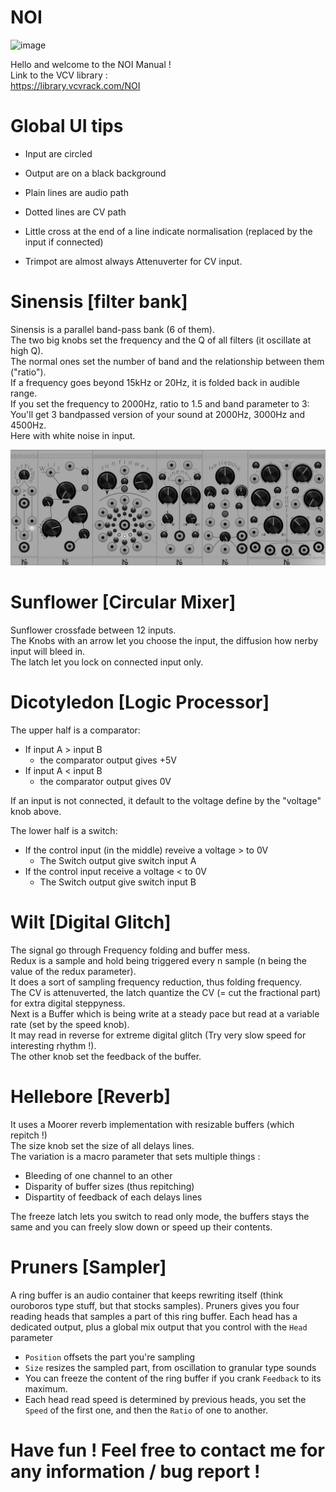 # NOI

![image](https://user-images.githubusercontent.com/117636251/217655019-26ec1503-4786-42ff-ae39-2ef6c800d689.png)


Hello and welcome to the NOI Manual !<br>
Link to the VCV library :<br>
https://library.vcvrack.com/NOI

# Global UI tips
- Input are circled

- Output are on a black background

- Plain lines are audio path

- Dotted lines are CV path

- Little cross at the end of a line indicate normalisation (replaced by the input if connected)

- Trimpot are almost always Attenuverter for CV input.

# Sinensis [filter bank]

Sinensis is a parallel band-pass bank (6 of them).<br>
The two big knobs set the frequency and the Q of all filters (it oscillate at high Q).<br>
The normal ones set the number of band and the relationship between them ("ratio").<br>
If a frequency goes beyond 15kHz or 20Hz, it is folded back in audible range.<br>
If you set the frequency to 2000Hz, ratio to 1.5 and band parameter to 3:<br>
You'll get 3 bandpassed version of your sound at 2000Hz, 3000Hz and 4500Hz.<br>
Here with white noise in input.<br>

![image](modules.png)


# Sunflower [Circular Mixer]
Sunflower crossfade between 12 inputs.<br>
The Knobs with an arrow let you choose the input, the diffusion how nerby input will bleed in.<br>
The latch let you lock on connected input only.<br>

# Dicotyledon [Logic Processor]
The upper half is a comparator: <br>
- If input A > input B
  - the comparator output gives +5V
- If input A < input B
  - the comparator output gives 0V
  
If an input is not connected, it default to the voltage define by the "voltage" knob above.
<br>

The lower half is a switch:<br>
- If the control input (in the middle) reveive a voltage > to 0V <br>
  - The Switch output give switch input A <br>
- If the control input receive a voltage < to 0V <br>
  - The Switch output give switch input B


# Wilt [Digital Glitch]
The signal go through Frequency folding and buffer mess.<br>
Redux is a sample and hold being triggered every n sample (n being the value of the redux parameter). <br>
It does a sort of sampling frequency reduction, thus folding frequency. <br>
The CV is attenuverted, the latch quantize the CV (= cut the fractional part) for extra digital steppyness. <br>
Next is a Buffer which is being write at a steady pace but read at a variable rate (set by the speed knob).<br>
It may read in reverse for extreme digital glitch (Try very slow speed for interesting rhythm !).<br>
The other knob set the feedback of the buffer.

# Hellebore [Reverb]
It uses a Moorer reverb implementation with resizable buffers (which repitch !)<br>
The size knob set the size of all delays lines.<br>
The variation is a macro parameter that sets multiple things :
- Bleeding of one channel to an other
- Disparity of buffer sizes (thus repitching)
- Dispartity of feedback of each delays lines

The freeze latch lets you switch to read only mode, the buffers stays the same and you can freely slow down or speed up their contents.<br>

# Pruners [Sampler]
A ring buffer is an audio container that keeps rewriting itself (think ouroboros type stuff, but that stocks samples).
Pruners gives you four reading heads that samples a part of this ring buffer. Each head has a dedicated output, plus a global mix output that you control with the `Head` parameter
- `Position` offsets the part you're sampling
- `Size` resizes the sampled part, from oscillation to granular type sounds
- You can freeze the content of the ring buffer if you crank `Feedback` to its maximum.
- Each head read speed is determined by previous heads, you set the `Speed` of the first one, and then the `Ratio` of one to another.


# Have fun ! Feel free to contact me for any information / bug report !
